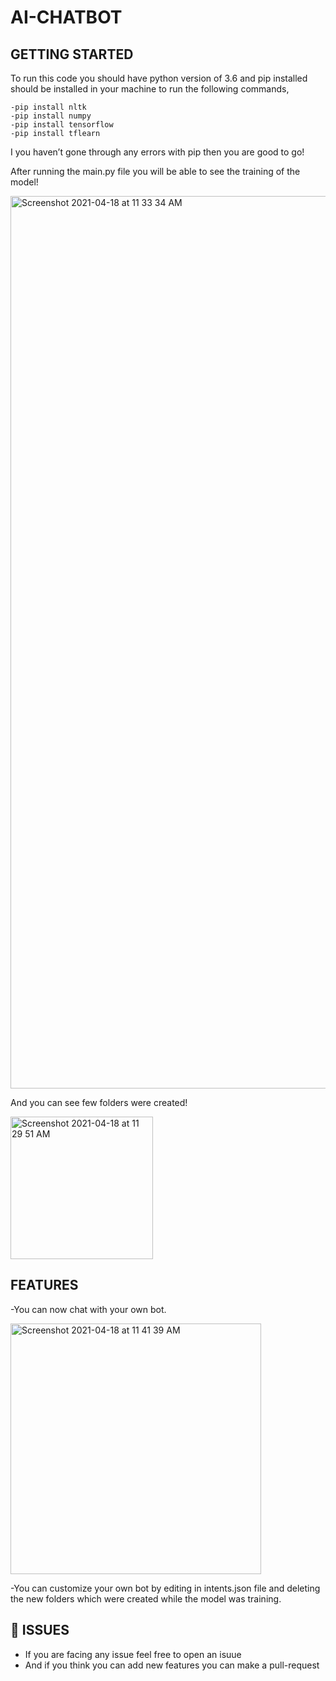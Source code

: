 # AI-CHATBOT

## GETTING STARTED
To run this code you should have python version of 3.6 and pip installed should be installed in your machine to run the following commands,
```
-pip install nltk
-pip install numpy
-pip install tensorflow 
-pip install tflearn

```

I you haven’t gone through any errors with pip then you are good to go!

After running the main.py file you will be able to see the training of the model!

<img width="1428" alt="Screenshot 2021-04-18 at 11 33 34 AM" src="https://user-images.githubusercontent.com/73252546/115135943-ff325200-a039-11eb-9379-7d5dba79fc34.png">

And you can see few folders were created!

<img width="228" alt="Screenshot 2021-04-18 at 11 29 51 AM" src="https://user-images.githubusercontent.com/73252546/115135960-30128700-a03a-11eb-82b3-88f9a6a58717.png">

## FEATURES
-You can now chat with your own bot.

<img width="401" alt="Screenshot 2021-04-18 at 11 41 39 AM" src="https://user-images.githubusercontent.com/73252546/115136101-0e65cf80-a03b-11eb-9d42-90df2c120ed8.png">


-You can customize your own bot by editing in intents.json file and deleting the new folders which were created while the model was training.

## :raising_hand: ISSUES
- If you are facing any issue feel free to open an isuue
- And if you think you can add new features you can make a pull-request

